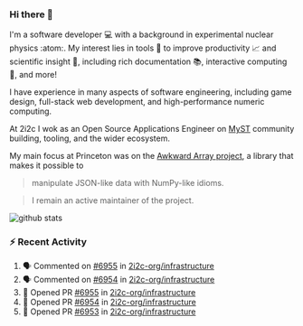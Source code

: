 ### Hi there 👋 

I'm a software developer 💻 with a background in experimental nuclear physics :atom:. My interest lies in tools :wrench: to improve productivity :chart_with_upwards_trend: and scientific insight :telescope:, including rich documentation 📚, interactive computing 🧮, and more! 

I have experience in many aspects of software engineering, including game design, full-stack web development, and high-performance numeric computing. 

At 2i2c I wok as an Open Source Applications Engineer on [MyST](https://github.com/jupyter-book/mystmd) community building, tooling, and the wider ecosystem. 

My main focus at Princeton was on the [Awkward Array project](awkward-array.org/), a library that makes it possible to 
> manipulate JSON-like data with NumPy-like idioms.

> I remain an active maintainer of the project. 

![github stats](https://github-readme-stats.vercel.app/api?username=agoose77&show_icons=true&hide_rank=true&hide_title=true&bg_color=30,e76445,904e95&text_color=efe3ec&icon_color=efe3ec)
<!--
**agoose77/agoose77** is a ✨ _special_ ✨ repository because its `README.md` (this file) appears on your GitHub profile.

Here are some ideas to get you started:

- 🔭 I’m currently working on ...
- 🌱 I’m currently learning ...
- 👯 I’m looking to collaborate on ...
- 🤔 I’m looking for help with ...
- 💬 Ask me about ...
- 📫 How to reach me: ...
- 😄 Pronouns: ...
- ⚡ Fun fact: ...
-->

### :zap: Recent Activity

<!--START_SECTION:activity-->
1. 🗣 Commented on [#6955](https://github.com/2i2c-org/infrastructure/pull/6955#issuecomment-3410861337) in [2i2c-org/infrastructure](https://github.com/2i2c-org/infrastructure)
2. 🗣 Commented on [#6954](https://github.com/2i2c-org/infrastructure/pull/6954#issuecomment-3410861037) in [2i2c-org/infrastructure](https://github.com/2i2c-org/infrastructure)
3. 💪 Opened PR [#6955](undefined) in [2i2c-org/infrastructure](https://github.com/2i2c-org/infrastructure)
4. 💪 Opened PR [#6954](undefined) in [2i2c-org/infrastructure](https://github.com/2i2c-org/infrastructure)
5. 💪 Opened PR [#6953](undefined) in [2i2c-org/infrastructure](https://github.com/2i2c-org/infrastructure)
<!--END_SECTION:activity-->
